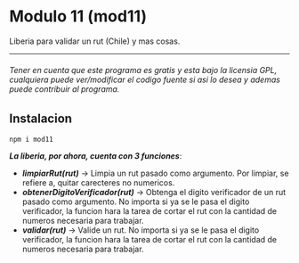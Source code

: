 # Modulo 11 (mod11)

Liberia para validar un rut (Chile) y mas cosas.

---

###### _Tener en cuenta que este programa es gratis y esta bajo la licensia GPL, cualquiera puede ver/modificar el codigo fuente si asi lo desea y ademas puede contribuir al programa._

## Instalacion

```
npm i mod11
```

**_La liberia, por ahora, cuenta con 3 funciones_**:

* ***limpiarRut(rut)*** -> Limpia un rut pasado como argumento. Por limpiar, se refiere a, quitar carecteres no
  numericos.
* ***obtenerDigitoVerificador(rut)*** -> Obtenga el digito verificador de un rut pasado como argumento. No importa si ya
  se le pasa el digito verificador, la funcion hara la tarea de cortar el rut con la cantidad de numeros necesaria para
  trabajar.
* ***validar(rut)*** -> Valide un rut. No importa si ya se le pasa el digito verificador, la funcion hara la tarea de
  cortar el rut con la cantidad de numeros necesaria para trabajar.